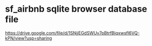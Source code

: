# sf_airbnb sqlite browser database file
https://drive.google.com/file/d/1SNjjEGdSWUv7pBtrfBjqxwsfl6VQ-kPN/view?usp=sharing
